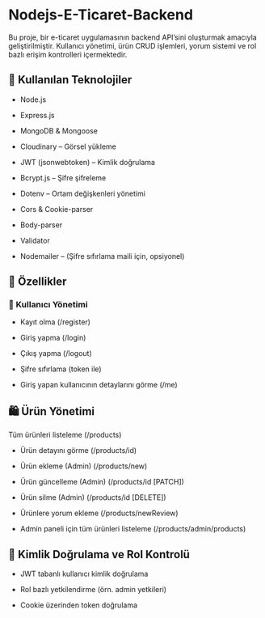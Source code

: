 <h1>Nodejs-E-Ticaret-Backend</h1>

Bu proje, bir e-ticaret uygulamasının backend API’sini oluşturmak amacıyla geliştirilmiştir. Kullanıcı yönetimi, ürün CRUD işlemleri, yorum sistemi ve rol bazlı erişim kontrolleri içermektedir.

<h2>🧰 Kullanılan Teknolojiler</h2>

- Node.js

- Express.js

- MongoDB & Mongoose

- Cloudinary – Görsel yükleme

- JWT (jsonwebtoken) – Kimlik doğrulama

- Bcrypt.js – Şifre şifreleme

- Dotenv – Ortam değişkenleri yönetimi

- Cors & Cookie-parser

- Body-parser

- Validator

- Nodemailer – (Şifre sıfırlama maili için, opsiyonel)

<h2>🚀 Özellikler</h2>

<h3>👤 Kullanıcı Yönetimi</h2>

- Kayıt olma (/register)

- Giriş yapma (/login)

- Çıkış yapma (/logout)

- Şifre sıfırlama (token ile)

- Giriş yapan kullanıcının detaylarını görme (/me)

<h2>🛍️ Ürün Yönetimi</h2>

Tüm ürünleri listeleme (/products)

- Ürün detayını görme (/products/id)

- Ürün ekleme (Admin) (/products/new)

- Ürün güncelleme (Admin) (/products/id [PATCH])

- Ürün silme (Admin) (/products/id [DELETE])

- Ürünlere yorum ekleme (/products/newReview)

- Admin paneli için tüm ürünleri listeleme (/products/admin/products)

<h2>🔐 Kimlik Doğrulama ve Rol Kontrolü</h2>

- JWT tabanlı kullanıcı kimlik doğrulama

- Rol bazlı yetkilendirme (örn. admin yetkileri)

- Cookie üzerinden token doğrulama

